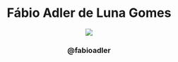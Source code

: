 <div align="center">
    <h1>Fábio Adler de Luna Gomes</h1>
</div>
<div align="center">
    <div>
        <img src="https://png2png.com/wp-content/uploads/2021/06/Instagram_Logo_transparent_PNG19.png">
        <h3>@fabioadler</h3>
    </div>
</div>
